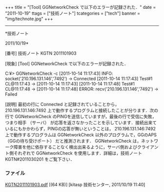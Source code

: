 ﻿+++
title = "[Tool] GGNetworkCheck で以下のエラーが記録された．"
date = "2011-10-19"
ttags = ["技術ノート"]
tcategories = ["tech"]
banner = "img/technote.jpg"
+++

-----------------------------------------------------------------------------------------------------------------------------

*技術ノート

2011/10/19*


[番号]
技術ノート KGTN 2011101903

[現象]
[Tool] GGNetworkCheck で以下のエラーが記録された．

C:¥> GGNetworkCheck -c
[2011-10-14 11:17:43] INFO: socket('210.196.131.146','7492') ->
Connected
[2011-10-14 11:17:43] Test#1 CL@11:17:43 ->
[2011-10-14 11:17:43] [2011-10-14 11:17:48] Test#1 CL@11:17:48
->
[2011-10-14 11:17:48] ERROR: recv('210.196.131.146','7492') ->
Failed

[説明]
最初の行に Connected と記録されていることから， 210.196.131.146:7492
上で動作するプログラムと接続したことが分ります．次の行で GGNetworkCheck
のPINGを送信していますが，最後の行で受信に失敗，つまり相手 （サーバ）
が応答を返さなかったことを示しています．接続出来ているにもかかわらず，PINGの応答が無いということは，
210.196.131.146:7492 上で動作するプログラムは GGNetworkCheck
以外のプログラムで，GGのAPS （GGの待ち受けポート） だと推測されます．
GGNetworkCheck
は，ネットワーク障害を他に依存することなく検出出来るように，サーバ側およびクライアント側それぞれで
GGNetworkCheck を使用します．詳細は，技術ノート KGTN#2011030201
をご覧下さい．


### ファイル

 
 


[KGTN2011101903.pdf](http://techreport.kitasp.net/attachments/download/667/KGTN2011101903.pdf)
 [(64 KB)] [kitasp 技術センター, 2011/10/19
11:40]


 


 

